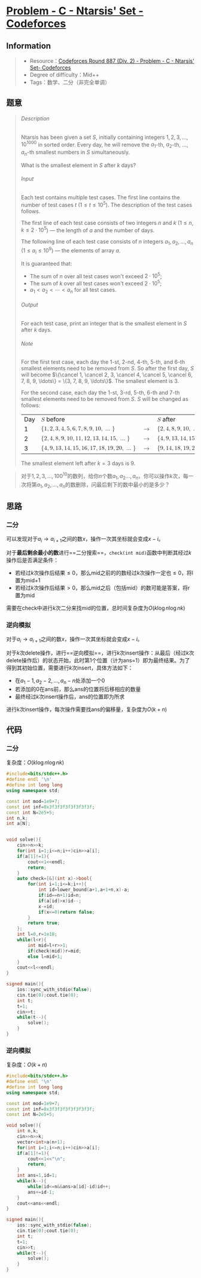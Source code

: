 # [Problem - C - Ntarsis' Set - Codeforces](https://codeforces.com/contest/1853/problem/C)

## Information

> + Resource：[Codeforces Round 887 (Div. 2) - Problem - C - Ntarsis' Set- Codeforces](https://codeforces.com/contest/1853/problem/C)
> + Degree of difficulty：Mid++
> + Tags：数学、二分（非完全单调）

## 题意

> ###### Description
>
> Ntarsis has been given a set $S$, initially containing integers $1, 2, 3, \ldots, 10^{1000}$ in sorted order. Every day, he will remove the $a_1$\-th, $a_2$\-th, $\ldots$, $a_n$\-th smallest numbers in $S$ simultaneously.
>
> What is the smallest element in $S$ after $k$ days?
>
> ###### Input
>
> Each test contains multiple test cases. The first line contains the number of test cases $t$ ($1 \le t \le 10^5$). The description of the test cases follows.
>
> The first line of each test case consists of two integers $n$ and $k$ ($1 \leq n,k \leq 2 \cdot 10^5$) — the length of $a$ and the number of days.
>
> The following line of each test case consists of $n$ integers $a_1, a_2, \ldots, a_n$ ($1 \leq a_i \leq 10^9$) — the elements of array $a$.
>
> It is guaranteed that:
>
> -   The sum of $n$ over all test cases won't exceed $2 \cdot 10^5$;
> -   The sum of $k$ over all test cases won't exceed $2 \cdot 10^5$;
> -   $a_1 < a_2 < \cdots < a_n$ for all test cases.
>
> ###### Output
>
> For each test case, print an integer that is the smallest element in $S$ after $k$ days.
>
> ###### Note
>
> For the first test case, each day the $1$\-st, $2$\-nd, $4$\-th, $5$\-th, and $6$\-th smallest elements need to be removed from $S$. So after the first day, $S$ will become $\{\cancel 1, \cancel 2, 3, \cancel 4, \cancel 5, \cancel 6, 7, 8, 9, \ldots\} = \{3, 7, 8, 9, \ldots\}$. The smallest element is $3$.
>
> For the second case, each day the $1$\-st, $3$\-rd, $5$\-th, $6$\-th and $7$\-th smallest elements need to be removed from $S$. $S$ will be changed as follows:
>
> <table><tbody><tr><td>Day</td><td><span></span><span id="MathJax-Element-44-Frame" tabindex="0" data-mathml="<math xmlns=&quot;http://www.w3.org/1998/Math/MathML&quot;><mi>S</mi></math>" role="presentation"><span role="presentation"><math xmlns="http://www.w3.org/1998/Math/MathML"><mi>S</mi></math></span></span> before</td><td></td><td><span></span><span id="MathJax-Element-45-Frame" tabindex="0" data-mathml="<math xmlns=&quot;http://www.w3.org/1998/Math/MathML&quot;><mi>S</mi></math>" role="presentation"><span role="presentation"><math xmlns="http://www.w3.org/1998/Math/MathML"><mi>S</mi></math></span></span> after</td></tr><tr><td>1</td><td><span></span><span id="MathJax-Element-46-Frame" tabindex="0" data-mathml="<math xmlns=&quot;http://www.w3.org/1998/Math/MathML&quot;><mo fence=&quot;false&quot; stretchy=&quot;false&quot;>{</mo><menclose notation=&quot;updiagonalstrike&quot;><mn>1</mn></menclose><mo>,</mo><mn>2</mn><mo>,</mo><menclose notation=&quot;updiagonalstrike&quot;><mn>3</mn></menclose><mo>,</mo><mn>4</mn><mo>,</mo><menclose notation=&quot;updiagonalstrike&quot;><mn>5</mn></menclose><mo>,</mo><menclose notation=&quot;updiagonalstrike&quot;><mn>6</mn></menclose><mo>,</mo><menclose notation=&quot;updiagonalstrike&quot;><mn>7</mn></menclose><mo>,</mo><mn>8</mn><mo>,</mo><mn>9</mn><mo>,</mo><mn>10</mn><mo>,</mo><mo>&amp;#x2026;</mo><mo fence=&quot;false&quot; stretchy=&quot;false&quot;>}</mo></math>" role="presentation"><span role="presentation"><math xmlns="http://www.w3.org/1998/Math/MathML"><mo fence="false" stretchy="false">{</mo><menclose notation="updiagonalstrike"><mn>1</mn></menclose><mo>,</mo><mn>2</mn><mo>,</mo><menclose notation="updiagonalstrike"><mn>3</mn></menclose><mo>,</mo><mn>4</mn><mo>,</mo><menclose notation="updiagonalstrike"><mn>5</mn></menclose><mo>,</mo><menclose notation="updiagonalstrike"><mn>6</mn></menclose><mo>,</mo><menclose notation="updiagonalstrike"><mn>7</mn></menclose><mo>,</mo><mn>8</mn><mo>,</mo><mn>9</mn><mo>,</mo><mn>10</mn><mo>,</mo><mo>…</mo><mo fence="false" stretchy="false">}</mo></math></span></span></td><td><span></span><span id="MathJax-Element-47-Frame" tabindex="0" data-mathml="<math xmlns=&quot;http://www.w3.org/1998/Math/MathML&quot;><mo stretchy=&quot;false&quot;>&amp;#x2192;</mo></math>" role="presentation"><span role="presentation"><math xmlns="http://www.w3.org/1998/Math/MathML"><mo stretchy="false">→</mo></math></span></span></td><td><span></span><span id="MathJax-Element-48-Frame" tabindex="0" data-mathml="<math xmlns=&quot;http://www.w3.org/1998/Math/MathML&quot;><mo fence=&quot;false&quot; stretchy=&quot;false&quot;>{</mo><mn>2</mn><mo>,</mo><mn>4</mn><mo>,</mo><mn>8</mn><mo>,</mo><mn>9</mn><mo>,</mo><mn>10</mn><mo>,</mo><mo>&amp;#x2026;</mo><mo fence=&quot;false&quot; stretchy=&quot;false&quot;>}</mo></math>" role="presentation"><span role="presentation"><math xmlns="http://www.w3.org/1998/Math/MathML"><mo fence="false" stretchy="false">{</mo><mn>2</mn><mo>,</mo><mn>4</mn><mo>,</mo><mn>8</mn><mo>,</mo><mn>9</mn><mo>,</mo><mn>10</mn><mo>,</mo><mo>…</mo><mo fence="false" stretchy="false">}</mo></math></span></span></td></tr><tr><td>2</td><td><span></span><span id="MathJax-Element-49-Frame" tabindex="0" data-mathml="<math xmlns=&quot;http://www.w3.org/1998/Math/MathML&quot;><mo fence=&quot;false&quot; stretchy=&quot;false&quot;>{</mo><menclose notation=&quot;updiagonalstrike&quot;><mn>2</mn></menclose><mo>,</mo><mn>4</mn><mo>,</mo><menclose notation=&quot;updiagonalstrike&quot;><mn>8</mn></menclose><mo>,</mo><mn>9</mn><mo>,</mo><menclose notation=&quot;updiagonalstrike&quot;><mn>10</mn></menclose><mo>,</mo><menclose notation=&quot;updiagonalstrike&quot;><mn>11</mn></menclose><mo>,</mo><menclose notation=&quot;updiagonalstrike&quot;><mn>12</mn></menclose><mo>,</mo><mn>13</mn><mo>,</mo><mn>14</mn><mo>,</mo><mn>15</mn><mo>,</mo><mo>&amp;#x2026;</mo><mo fence=&quot;false&quot; stretchy=&quot;false&quot;>}</mo></math>" role="presentation"><span role="presentation"><math xmlns="http://www.w3.org/1998/Math/MathML"><mo fence="false" stretchy="false">{</mo><menclose notation="updiagonalstrike"><mn>2</mn></menclose><mo>,</mo><mn>4</mn><mo>,</mo><menclose notation="updiagonalstrike"><mn>8</mn></menclose><mo>,</mo><mn>9</mn><mo>,</mo><menclose notation="updiagonalstrike"><mn>10</mn></menclose><mo>,</mo><menclose notation="updiagonalstrike"><mn>11</mn></menclose><mo>,</mo><menclose notation="updiagonalstrike"><mn>12</mn></menclose><mo>,</mo><mn>13</mn><mo>,</mo><mn>14</mn><mo>,</mo><mn>15</mn><mo>,</mo><mo>…</mo><mo fence="false" stretchy="false">}</mo></math></span></span></td><td><span></span><span id="MathJax-Element-50-Frame" tabindex="0" data-mathml="<math xmlns=&quot;http://www.w3.org/1998/Math/MathML&quot;><mo stretchy=&quot;false&quot;>&amp;#x2192;</mo></math>" role="presentation"><span role="presentation"><math xmlns="http://www.w3.org/1998/Math/MathML"><mo stretchy="false">→</mo></math></span></span></td><td><span></span><span id="MathJax-Element-51-Frame" tabindex="0" data-mathml="<math xmlns=&quot;http://www.w3.org/1998/Math/MathML&quot;><mo fence=&quot;false&quot; stretchy=&quot;false&quot;>{</mo><mn>4</mn><mo>,</mo><mn>9</mn><mo>,</mo><mn>13</mn><mo>,</mo><mn>14</mn><mo>,</mo><mn>15</mn><mo>,</mo><mo>&amp;#x2026;</mo><mo fence=&quot;false&quot; stretchy=&quot;false&quot;>}</mo></math>" role="presentation"><span role="presentation"><math xmlns="http://www.w3.org/1998/Math/MathML"><mo fence="false" stretchy="false">{</mo><mn>4</mn><mo>,</mo><mn>9</mn><mo>,</mo><mn>13</mn><mo>,</mo><mn>14</mn><mo>,</mo><mn>15</mn><mo>,</mo><mo>…</mo><mo fence="false" stretchy="false">}</mo></math></span></span></td></tr><tr><td>3</td><td><span></span><span id="MathJax-Element-52-Frame" tabindex="0" data-mathml="<math xmlns=&quot;http://www.w3.org/1998/Math/MathML&quot;><mo fence=&quot;false&quot; stretchy=&quot;false&quot;>{</mo><menclose notation=&quot;updiagonalstrike&quot;><mn>4</mn></menclose><mo>,</mo><mn>9</mn><mo>,</mo><menclose notation=&quot;updiagonalstrike&quot;><mn>13</mn></menclose><mo>,</mo><mn>14</mn><mo>,</mo><menclose notation=&quot;updiagonalstrike&quot;><mn>15</mn></menclose><mo>,</mo><menclose notation=&quot;updiagonalstrike&quot;><mn>16</mn></menclose><mo>,</mo><menclose notation=&quot;updiagonalstrike&quot;><mn>17</mn></menclose><mo>,</mo><mn>18</mn><mo>,</mo><mn>19</mn><mo>,</mo><mn>20</mn><mo>,</mo><mo>&amp;#x2026;</mo><mo fence=&quot;false&quot; stretchy=&quot;false&quot;>}</mo></math>" role="presentation"><span role="presentation"><math xmlns="http://www.w3.org/1998/Math/MathML"><mo fence="false" stretchy="false">{</mo><menclose notation="updiagonalstrike"><mn>4</mn></menclose><mo>,</mo><mn>9</mn><mo>,</mo><menclose notation="updiagonalstrike"><mn>13</mn></menclose><mo>,</mo><mn>14</mn><mo>,</mo><menclose notation="updiagonalstrike"><mn>15</mn></menclose><mo>,</mo><menclose notation="updiagonalstrike"><mn>16</mn></menclose><mo>,</mo><menclose notation="updiagonalstrike"><mn>17</mn></menclose><mo>,</mo><mn>18</mn><mo>,</mo><mn>19</mn><mo>,</mo><mn>20</mn><mo>,</mo><mo>…</mo><mo fence="false" stretchy="false">}</mo></math></span></span></td><td><span></span><span id="MathJax-Element-53-Frame" tabindex="0" data-mathml="<math xmlns=&quot;http://www.w3.org/1998/Math/MathML&quot;><mo stretchy=&quot;false&quot;>&amp;#x2192;</mo></math>" role="presentation"><span role="presentation"><math xmlns="http://www.w3.org/1998/Math/MathML"><mo stretchy="false">→</mo></math></span></span></td><td><span></span><span id="MathJax-Element-54-Frame" tabindex="0" data-mathml="<math xmlns=&quot;http://www.w3.org/1998/Math/MathML&quot;><mo fence=&quot;false&quot; stretchy=&quot;false&quot;>{</mo><mn>9</mn><mo>,</mo><mn>14</mn><mo>,</mo><mn>18</mn><mo>,</mo><mn>19</mn><mo>,</mo><mn>20</mn><mo>,</mo><mo>&amp;#x2026;</mo><mo fence=&quot;false&quot; stretchy=&quot;false&quot;>}</mo></math>" role="presentation"><span role="presentation"><math xmlns="http://www.w3.org/1998/Math/MathML"><mo fence="false" stretchy="false">{</mo><mn>9</mn><mo>,</mo><mn>14</mn><mo>,</mo><mn>18</mn><mo>,</mo><mn>19</mn><mo>,</mo><mn>20</mn><mo>,</mo><mo>…</mo><mo fence="false" stretchy="false">}</mo></math></span></span></td></tr></tbody></table>
>
> The smallest element left after $k = 3$ days is $9$.

> 对于$1,2,3,...,100^{10}$的数列，给你$n$个数$a_1,a_2...,a_n$，你可以操作$k$次，每一次将第$a_1,a_2,...,a_n$的数删除，问最后剩下的数中最小的是多少？

## 思路

### 二分

可以发现对于$a_i\to a_{i+1}$之间的数$x$，操作一次其坐标就会变成$x-i$。

对于**最后剩余最小的数**进行==二分搜索==，`check(int mid)`函数中判断其经过$k$操作后是否满足条件：

+ 若经过$k$次操作后结果$\leq 0$，那么mid之前的的数经过$k$次操作一定也$\leq 0$，将l置为mid+1
+ 若经过$k$次操作后结果$>0$，那么mid之后（包括mid）的数可能是答案，将r置为mid

需要在check中进行$k$次二分来找mid的位置，总时间复杂度为$O(k\log {n} \log {nk})$

### 逆向模拟

对于$a_i\to a_{i+1}$之间的数$x$，操作一次其坐标就会变成$x-i$。

对于$k$次delete操作，进行==逆向模拟==，进行$k$次insert操作：从最后（经过$k$次delete操作后）的状态开始，此时第1个位置（计为ans=1）即为最终结果。为了得到其初始位置，需要进行$k$次insert，具体方法如下：

+ 在$a_1-1,a_2-2,...,a_n-n$处添加一个0
+ 若添加的0在ans前，那么ans的位置将后移相应的数量
+ 最终经过$k$次insert操作后，ans的位置即为所求

进行$k$次insert操作，每次操作需要找ans的偏移量，复杂度为$O(k+n)$

## 代码

### 二分

复杂度：$O(k\log {n} \log {nk})$

```c++
#include<bits/stdc++.h>
#define endl '\n'
#define int long long
using namespace std;

const int mod=1e9+7;
const int inf=0x3f3f3f3f3f3f3f3f;
const int N=2e5+5;
int n,k;
int a[N];


void solve(){
    cin>>n>>k;
    for(int i=1;i<=n;i++)cin>>a[i];
    if(a[1]!=1){
        cout<<1<<endl;
        return;
    }
    auto check=[&](int x)->bool{
        for(int i=1;i<=k;i++){
            int id=lower_bound(a+1,a+1+n,x)-a;
            if(id==n+1)id=n;
            if(a[id]>x)id--;
            x-=id;
            if(x<=0)return false;
        }
        return true;
    };
    int l=0,r=1e18;
    while(l<r){
        int mid=l+r>>1;
        if(check(mid))r=mid;
        else l=mid+1;
    }
    cout<<l<<endl;
}

signed main(){
    ios::sync_with_stdio(false);
    cin.tie(0);cout.tie(0);
    int t;
    t=1;
    cin>>t;
    while(t--){
        solve();
    }
}
```

### 逆向模拟

复杂度：$O(k+n)$

```c++
#include<bits/stdc++.h>
#define endl '\n'
#define int long long
using namespace std;

const int mod=1e9+7;
const int inf=0x3f3f3f3f3f3f3f3f;
const int N=2e5+5;

void solve(){
    int n,k;
    cin>>n>>k;
    vector<int>a(n+1);
    for(int i=1;i<=n;i++)cin>>a[i];
    if(a[1]!=1){
        cout<<1<<"\n";
        return;
    }
    int ans=1,id=1;
    while(k--){
        while(id<=n&&ans>a[id]-id)id++;
        ans+=id-1;
    }
    cout<<ans<<endl;
}

signed main(){
    ios::sync_with_stdio(false);
    cin.tie(0);cout.tie(0);
    int t;
    t=1;
    cin>>t;
    while(t--){
        solve();
    }
}
```

